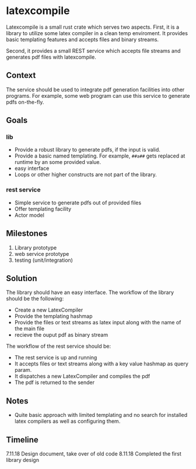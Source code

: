 
# latexcompile

Latexcompile is a small rust crate which serves two aspects.
First, it is a library to utilize some latex compiler in a clean
temp enviroment. It provides basic templating features
and accepts files and binary streams.

Second, it provides a small REST service which accepts file streams
and generates pdf files with latexcompile.

## Context

The service should be used to integrate pdf generation facilities into
other programs. For example, some web program can use this service to
generate pdfs on-the-fly.

## Goals
### lib

* Provide a robust library to generate pdfs, if the input is valid.
* Provide a basic named templating. For example, `##a##` gets replaced at runtime by an some provided value. 
* easy interface
* Loops or other higher constructs are not part of the library.

### rest service

* Simple service to generate pdfs out of provided files
* Offer templating facility
* Actor model

## Milestones

1. Library prototype
2. web service prototype
3. testing (unit/integration)

## Solution

The library should have an easy interface.
The workflow of the library should be the following:
- Create a new LatexCompiler
- Provide the templating hashmap
- Provide the files or text streams as latex input
  along with the name of the main file
- recieve the ouput pdf as binary stream

The workflow of the rest service should be:
- The rest service is up and running
- It accepts files or text streams along with
  a key value hashmap as query param.
- It dispatches a new LatexCompiler and compiles the pdf
- The pdf is returned to the sender

## Notes

- Quite basic approach with limited templating
  and no search for installed latex compilers as
  well as configuring them.

## Timeline

7.11.18 Design document, take over of old code
8.11.18 Completed the first library design
